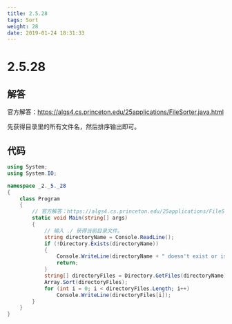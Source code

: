 ```yaml
---
title: 2.5.28
tags: Sort
weight: 28
date: 2019-01-24 18:31:33
---
```


# 2.5.28


## 解答

官方解答：https://algs4.cs.princeton.edu/25applications/FileSorter.java.html

先获得目录里的所有文件名，然后排序输出即可。

## 代码

```csharp
using System;
using System.IO;

namespace _2._5._28
{
    class Program
    {
        // 官方解答：https://algs4.cs.princeton.edu/25applications/FileSorter.java.html
        static void Main(string[] args)
        {
            // 输入 ./ 获得当前目录文件。
            string directoryName = Console.ReadLine();
            if (!Directory.Exists(directoryName))
            {
                Console.WriteLine(directoryName + " doesn't exist or isn't a directory");
                return;
            }
            string[] directoryFiles = Directory.GetFiles(directoryName);
            Array.Sort(directoryFiles);
            for (int i = 0; i < directoryFiles.Length; i++)
                Console.WriteLine(directoryFiles[i]);
        }
    }
}
```
